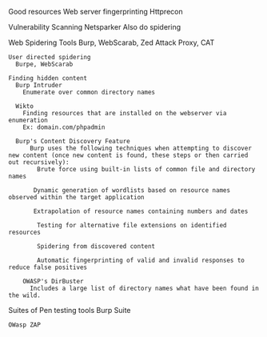 Good resources
  Web server fingerprinting
    Httprecon

  Vulnerability Scanning
    Netsparker
      Also do spidering

  Web Spidering Tools
    Burp, WebScarab, Zed Attack Proxy, CAT

    User directed spidering
      Burpe, WebScarab

    Finding hidden content
      Burp Intruder
        Enumerate over common directory names

      Wikto
        Finding resources that are installed on the webserver via enumeration
        Ex: domain.com/phpadmin

      Burp's Content Discovery Feature
          Burp uses the following techniques when attempting to discover new content (once new content is found, these steps or then carried out recursively):
            Brute force using built-in lists of common file and directory names

           Dynamic generation of wordlists based on resource names observed within the target application

           Extrapolation of resource names containing numbers and dates

            Testing for alternative file extensions on identified resources

            Spidering from discovered content

            Automatic fingerprinting of valid and invalid responses to reduce false positives

        OWASP's DirBuster
          Includes a large list of directory names what have been found in the wild.


  Suites of Pen testing tools
    Burp Suite
      
    OWasp ZAP
